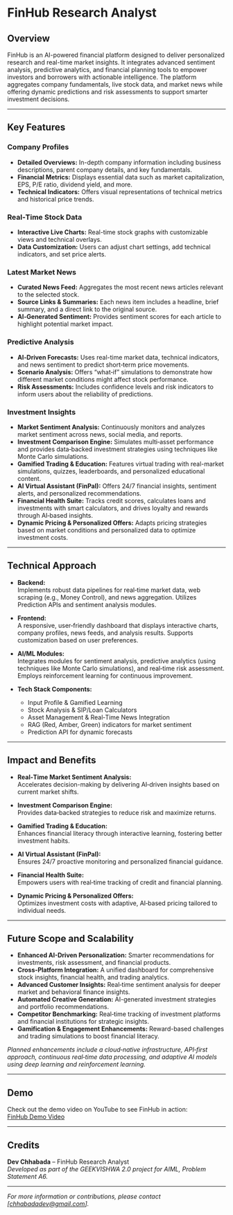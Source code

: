 # FinHub Research Analyst

## Overview

FinHub is an AI-powered financial platform designed to deliver personalized research and real-time market insights. It integrates advanced sentiment analysis, predictive analytics, and financial planning tools to empower investors and borrowers with actionable intelligence. The platform aggregates company fundamentals, live stock data, and market news while offering dynamic predictions and risk assessments to support smarter investment decisions.

---

## Key Features

### Company Profiles
- **Detailed Overviews:** In-depth company information including business descriptions, parent company details, and key fundamentals.
- **Financial Metrics:** Displays essential data such as market capitalization, EPS, P/E ratio, dividend yield, and more.
- **Technical Indicators:** Offers visual representations of technical metrics and historical price trends.

### Real‑Time Stock Data
- **Interactive Live Charts:** Real-time stock graphs with customizable views and technical overlays.
- **Data Customization:** Users can adjust chart settings, add technical indicators, and set price alerts.

### Latest Market News
- **Curated News Feed:** Aggregates the most recent news articles relevant to the selected stock.
- **Source Links & Summaries:** Each news item includes a headline, brief summary, and a direct link to the original source.
- **AI‑Generated Sentiment:** Provides sentiment scores for each article to highlight potential market impact.

### Predictive Analysis
- **AI‑Driven Forecasts:** Uses real-time market data, technical indicators, and news sentiment to predict short‑term price movements.
- **Scenario Analysis:** Offers “what‑if” simulations to demonstrate how different market conditions might affect stock performance.
- **Risk Assessments:** Includes confidence levels and risk indicators to inform users about the reliability of predictions.

### Investment Insights
- **Market Sentiment Analysis:** Continuously monitors and analyzes market sentiment across news, social media, and reports.
- **Investment Comparison Engine:** Simulates multi‑asset performance and provides data‑backed investment strategies using techniques like Monte Carlo simulations.
- **Gamified Trading & Education:** Features virtual trading with real-market simulations, quizzes, leaderboards, and personalized educational content.
- **AI Virtual Assistant (FinPal):** Offers 24/7 financial insights, sentiment alerts, and personalized recommendations.
- **Financial Health Suite:** Tracks credit scores, calculates loans and investments with smart calculators, and drives loyalty and rewards through AI‑based insights.
- **Dynamic Pricing & Personalized Offers:** Adapts pricing strategies based on market conditions and personalized data to optimize investment costs.

---

## Technical Approach

- **Backend:**  
  Implements robust data pipelines for real‑time market data, web scraping (e.g., Money Control), and news aggregation. Utilizes Prediction APIs and sentiment analysis modules.
  
- **Frontend:**  
  A responsive, user‑friendly dashboard that displays interactive charts, company profiles, news feeds, and analysis results. Supports customization based on user preferences.
  
- **AI/ML Modules:**  
  Integrates modules for sentiment analysis, predictive analytics (using techniques like Monte Carlo simulations), and real‑time risk assessment. Employs reinforcement learning for continuous improvement.

- **Tech Stack Components:**  
  - Input Profile & Gamified Learning  
  - Stock Analysis & SIP/Loan Calculators  
  - Asset Management & Real‑Time News Integration  
  - RAG (Red, Amber, Green) indicators for market sentiment  
  - Prediction API for dynamic forecasts

---

## Impact and Benefits

- **Real‑Time Market Sentiment Analysis:**  
  Accelerates decision-making by delivering AI‑driven insights based on current market shifts.
  
- **Investment Comparison Engine:**  
  Provides data‑backed strategies to reduce risk and maximize returns.
  
- **Gamified Trading & Education:**  
  Enhances financial literacy through interactive learning, fostering better investment habits.
  
- **AI Virtual Assistant (FinPal):**  
  Ensures 24/7 proactive monitoring and personalized financial guidance.
  
- **Financial Health Suite:**  
  Empowers users with real‑time tracking of credit and financial planning.
  
- **Dynamic Pricing & Personalized Offers:**  
  Optimizes investment costs with adaptive, AI‑based pricing tailored to individual needs.

---

## Future Scope and Scalability

- **Enhanced AI-Driven Personalization:** Smarter recommendations for investments, risk assessment, and financial products.
- **Cross‑Platform Integration:** A unified dashboard for comprehensive stock insights, financial health, and trading analytics.
- **Advanced Customer Insights:** Real‑time sentiment analysis for deeper market and behavioral finance insights.
- **Automated Creative Generation:** AI-generated investment strategies and portfolio recommendations.
- **Competitor Benchmarking:** Real‑time tracking of investment platforms and financial institutions for strategic insights.
- **Gamification & Engagement Enhancements:** Reward-based challenges and trading simulations to boost financial literacy.

*Planned enhancements include a cloud‑native infrastructure, API‑first approach, continuous real‑time data processing, and adaptive AI models using deep learning and reinforcement learning.*

---

## Demo

Check out the demo video on YouTube to see FinHub in action:  
[FinHub Demo Video](https://www.youtube.com/watch?v=YOUR_DEMO_VIDEO_URL)

---

## Credits

**Dev Chhabada** – FinHub Research Analyst  
*Developed as part of the GEEKVISHWA 2.0 project for AIML, Problem Statement A6.*

---

*For more information or contributions, please contact [chhabadadev@gmail.com].*
